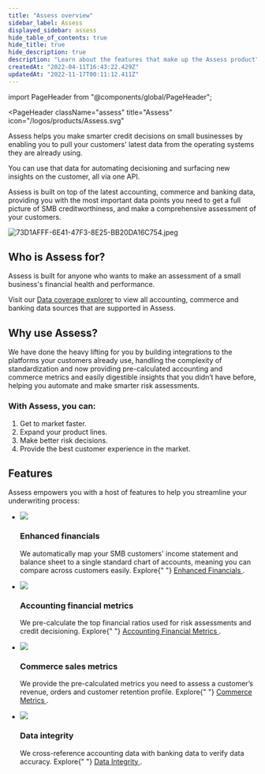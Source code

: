 ```yaml
---
title: "Assess overview"
sidebar_label: Assess
displayed_sidebar: assess
hide_table_of_contents: true
hide_title: true
hide_description: true
description: "Learn about the features that make up the Assess product"
createdAt: "2022-04-11T16:43:22.429Z"
updatedAt: "2022-11-17T00:11:12.411Z"
---
```


<Head>
  <meta property="og:image" content="/img/old/f0c6d43-73D1AFFF-6E41-47F3-8E25-BB20DA16C754.jpeg"/>
</Head>

import PageHeader from "@components/global/PageHeader";

<PageHeader 
  className="assess"
  title="Assess"
  icon="/logos/products/Assess.svg"
>
  <p>
    Assess helps you make smarter credit decisions on small businesses by enabling you to pull your customers' latest data from the operating systems they are already using.
  </p>

  <p>
    You can use that data for automating decisioning and surfacing new insights on the customer, all via one API.
  </p>
</PageHeader>

Assess is built on top of the latest accounting, commerce and banking data, providing you with the most important data points you need to get a full picture of SMB creditworthiness, and make a comprehensive assessment of your customers.

![](/img/old/f0c6d43-73D1AFFF-6E41-47F3-8E25-BB20DA16C754.jpeg "73D1AFFF-6E41-47F3-8E25-BB20DA16C754.jpeg")

## Who is Assess for?

Assess is built for anyone who wants to make an assessment of a small business's financial health and performance.

Visit our <a className="external" href="https://knowledge.codat.io/coverage/products/4e02a90f-e61c-463b-9aaf-55b0e5087792" target="_blank">Data coverage explorer</a> to view all accounting, commerce and banking data sources that are supported in Assess.

## Why use Assess?

We have done the heavy lifting for you by building integrations to the platforms your customers already use, handling the complexity of standardization and now providing pre-calculated accounting and commerce metrics and easily digestible insights that you didn’t have before, helping you automate and make smarter risk assessments.

### With Assess, you can:

1. Get to market faster.
2. Expand your product lines.
3. Make better risk decisions.
4. Provide the best customer experience in the market.

## Features

Assess empowers you with a host of features to help you streamline your underwriting process:

<ul className="card-container col-2">
  <li className="card">
    <div class="header">
      <img
        src="https://www.codat.io/wp-content/themes/class/dist/images/copy-feature-bullet.svg"
        class="mini-icon"
      />
      <h3>Enhanced financials</h3>
    </div>
    <p>
      We automatically map your SMB customers' income statement and balance
      sheet to a single standard chart of accounts, meaning you can compare
      across customers easily. Explore{" "}
      <a href="/assess/reports/enhanced-financials/financials">
        Enhanced Financials
      </a>
      .
    </p>
  </li>

  <li className="card">
    <div class="header">
      <img
        src="https://www.codat.io/wp-content/themes/class/dist/images/copy-feature-bullet.svg"
        class="mini-icon"
      />
      <h3>Accounting financial metrics</h3>
    </div>
    <p>
      We pre-calculate the top financial ratios used for risk assessments and
      credit decisioning. Explore{" "}
      <a href="/assess/metrics/accounting/overview">
        Accounting Financial Metrics
      </a>
      .
    </p>
  </li>

  <li className="card">
    <div class="header">
      <img
        src="https://www.codat.io/wp-content/themes/class/dist/images/copy-feature-bullet.svg"
        class="mini-icon"
      />
      <h3>Commerce sales metrics</h3>
    </div>
    <p>
      We provide the pre-calculated metrics you need to assess a customer’s
      revenue, orders and customer retention profile. Explore{" "}
      <a href="/assess/metrics/commerce/overview">
        Commerce Metrics
      </a>
      .
    </p>
  </li>

  <li className="card">
    <div class="header">
      <img
        src="https://www.codat.io/wp-content/themes/class/dist/images/copy-feature-bullet.svg"
        class="mini-icon"
      />
      <h3>Data integrity</h3>
    </div>
    <p>
      We cross-reference accounting data with banking data to verify data
      accuracy. Explore{" "}
      <a href="/assess/data-integrity">
        Data Integrity
      </a>
      .
    </p>
  </li>
</ul>
